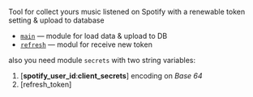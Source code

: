 Tool for collect yours music listened on Spotify with a renewable token setting & upload to database

- [`main`](https://github.com/ReIZzz/tools/blob/main/Spotify%20music/main.py) — module for load data & upload to DB
- [`refresh`](https://github.com/ReIZzz/tools/blob/main/Spotify%20music/refresh.py) — modul for receive new token

also you need module `secrets` with two string variables:

1. [**spotify_user_id**:**client_secrets**] encoding on _Base 64_
2. [refresh_token]
